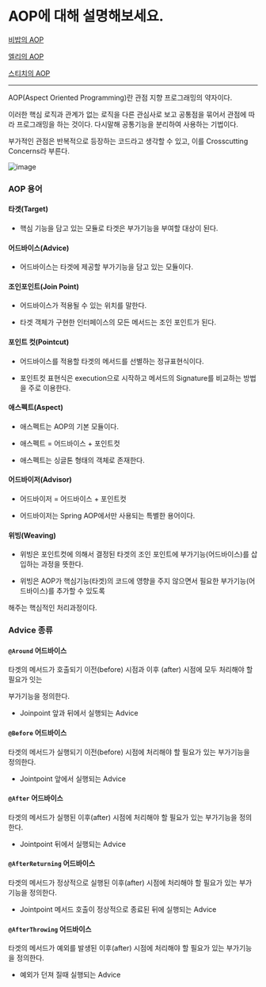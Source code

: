 # AOP에 대해 설명해보세요.

[비밥의 AOP](bebop.md)

[엘리의 AOP](elly-aop.md)

[스티치의 AOP](stitch.md)

---

AOP(Aspect Oriented Programming)란 관점 지향 프로그래밍의 약자이다.

이러한 핵심 로직과 관계가 없는 로직을 다른 관심사로 보고 공통점을 묶어서 관점에 따라 프로그래밍을 하는 것이다.
다시말해 공통기능을 분리하여 사용하는 기법이다.

부가적인 관점은 반복적으로 등장하는 코드라고 생각할 수 있고, 이를 Crosscutting Concerns라 부른다.

![image](https://user-images.githubusercontent.com/13347548/87244460-884ba580-c478-11ea-890a-bcd33263ee17.png)

### AOP 용어

#### 타겟(Target)

- 핵심 기능을 담고 있는 모듈로 타겟은 부가기능을 부여할 대상이 된다.

#### 어드바이스(Advice)

- 어드바이스는 타겟에 제공할 부가기능을 담고 있는 모듈이다.

#### 조인포인트(Join Point)

- 어드바이스가 적용될 수 있는 위치를 말한다.

- 타겟 객체가 구현한 인터페이스의 모든 메서드는 조인 포인트가 된다.

#### 포인트 컷(Pointcut)

- 어드바이스를 적용할 타겟의 메서드를 선별하는 정규표현식이다.

- 포인트컷 표현식은 execution으로 시작하고 메서드의 Signature를 비교하는 방법을 주로 이용한다.

#### 애스펙트(Aspect)

- 애스펙트는 AOP의 기본 모듈이다.

- 애스펙트 = 어드바이스 + 포인트컷

- 애스펙트는 싱글톤 형태의 객체로 존재한다.

#### 어드바이저(Advisor)

- 어드바이저 = 어드바이스 + 포인트컷

- 어드바이저는 Spring AOP에서만 사용되는 특별한 용어이다.

#### 위빙(Weaving)

- 위빙은 포인트컷에 의해서 결정된 타겟의 조인 포인트에 부가기능(어드바이스)를 삽입하는 과정을 뜻한다.

- 위빙은 AOP가 핵심기능(타겟)의 코드에 영향을 주지 않으면서 필요한 부가기능(어드바이스)를 추가할 수 있도록

해주는 핵심적인 처리과정이다.

### Advice 종류

#### `@Around` 어드바이스

타겟의 메서드가 호출되기 이전(before) 시점과 이후 (after) 시점에 모두 처리해야 할 필요가 잇는

부가기능을 정의한다.

- Joinpoint 앞과 뒤에서 실행되는 Advice

#### `@Before` 어드바이스

타겟의 메서드가 실행되기 이전(before) 시점에 처리해야 할 필요가 있는 부가기능을 정의한다.

- Jointpoint 앞에서 실행되는 Advice

#### `@After` 어드바이스

타겟의 메서드가 실행된 이후(after) 시점에 처리해야 할 필요가 있는 부가기능을 정의한다.

- Jointpoint 뒤에서 실행되는 Advice

#### `@AfterReturning` 어드바이스

타겟의 메서드가 정상적으로 실행된 이후(after) 시점에 처리해야 할 필요가 있는 부가기능을 정의한다.

- Jointpoint 메서드 호출이 정상적으로 종료된 뒤에 실행되는 Advice

#### `@AfterThrowing` 어드바이스

타겟의 메서드가 예외를 발생된 이후(after) 시점에 처리해야 할 필요가 있는 부가기능을 정의한다.

- 예외가 던져 질때 실행되는 Advice